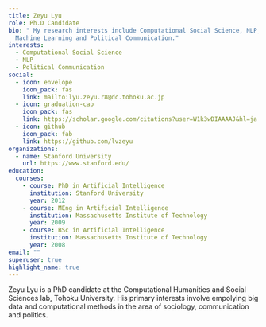 ```yaml
---
title: Zeyu Lyu
role: Ph.D Candidate
bio: " My research interests include Computational Social Science, NLP, Applied
  Machine Learning and Political Communication."
interests:
  - Computational Social Science
  - NLP
  - Political Communication
social:
  - icon: envelope
    icon_pack: fas
    link: mailto:lyu.zeyu.r8@dc.tohoku.ac.jp
  - icon: graduation-cap
    icon_pack: fas
    link: https://scholar.google.com/citations?user=W1k3wDIAAAAJ&hl=ja
  - icon: github
    icon_pack: fab
    link: https://github.com/lvzeyu
organizations:
  - name: Stanford University
    url: https://www.stanford.edu/
education:
  courses:
    - course: PhD in Artificial Intelligence
      institution: Stanford University
      year: 2012
    - course: MEng in Artificial Intelligence
      institution: Massachusetts Institute of Technology
      year: 2009
    - course: BSc in Artificial Intelligence
      institution: Massachusetts Institute of Technology
      year: 2008
email: ""
superuser: true
highlight_name: true
---
```

Zeyu Lyu is a PhD candidate at the Computational Humanities and Social Sciences lab, Tohoku University. 
His primary interests involve empolying big data and computational methods in the area of sociology, communication and politics.